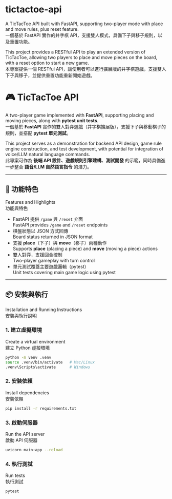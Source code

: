 # tictactoe-api  
A TicTacToe API built with FastAPI, supporting two-player mode with place and move rules, plus reset feature.  
一個基於 FastAPI 實作的井字棋 API，支援雙人模式，具備下子與移子規則，以及重置功能。  

This project provides a RESTful API to play an extended version of TicTacToe, allowing two players to place and move pieces on the board, with a reset option to start a new game.  
本專案提供一個 RESTful API，讓使用者可以進行擴展版的井字棋遊戲，支援雙人下子與移子，並提供重置功能重新開始遊戲。  

# 🎮 TicTacToe API  
A two-player game implemented with **FastAPI**, supporting placing and moving pieces, along with **pytest unit tests**.  
一個基於 **FastAPI** 實作的雙人對弈遊戲（井字棋擴展版），支援下子與移動棋子的規則，並搭配 **pytest 單元測試**。  

This project serves as a demonstration for backend API design, game rule engine construction, and test development, with potential for integration of voice/LLM natural language commands.  
此專案可作為 **後端 API 設計、遊戲規則引擎建構、測試開發** 的示範，同時具備進一步整合 **語音/LLM 自然語言指令** 的潛力。  

---  

## 🚀 功能特色  
Features and Highlights  
功能與特色  

- FastAPI 提供 `/game` 與 `/reset` 介面  
  FastAPI provides `/game` and `/reset` endpoints  
- 棋盤狀態以 JSON 方式回傳  
  Board status returned in JSON format  
- 支援 **place**（下子）與 **move**（移子）兩種動作  
  Supports **place** (placing a piece) and **move** (moving a piece) actions  
- 雙人對弈，支援回合控制  
  Two-player gameplay with turn control  
- 單元測試覆蓋主要遊戲邏輯（pytest）  
  Unit tests covering main game logic using pytest  

---  

## 📦 安裝與執行  
Installation and Running Instructions  
安裝與執行說明  

### 1. 建立虛擬環境  
Create a virtual environment  
建立 Python 虛擬環境  

```bash  
python -m venv .venv  
source .venv/bin/activate   # Mac/Linux  
.venv\Scripts\activate      # Windows  
```  

### 2. 安裝依賴  
Install dependencies  
安裝依賴  

```bash  
pip install -r requirements.txt  
```  

### 3. 啟動伺服器  
Run the API server  
啟動 API 伺服器  

```bash  
uvicorn main:app --reload  
```  

### 4. 執行測試  
Run tests  
執行測試  

```bash  
pytest  
```